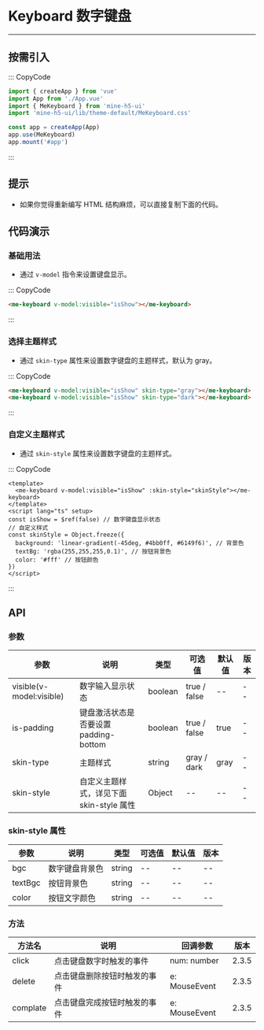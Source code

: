 # Keyboard 数字键盘

---

## 按需引入

::: CopyCode

```JavaScript
import { createApp } from 'vue'
import App from './App.vue'
import { MeKeyboard } from 'mine-h5-ui'
import 'mine-h5-ui/lib/theme-default/MeKeyboard.css'

const app = createApp(App)
app.use(MeKeyboard)
app.mount('#app')
```

:::

## 提示

- 如果你觉得重新编写 HTML 结构麻烦，可以直接复制下面的代码。

## 代码演示

### 基础用法

- 通过 `v-model` 指令来设置键盘显示。

::: CopyCode

```HTML
<me-keyboard v-model:visible="isShow"></me-keyboard>
```

:::

### 选择主题样式

- 通过 `skin-type` 属性来设置数字键盘的主题样式，默认为 gray。

::: CopyCode

```HTML
<me-keyboard v-model:visible="isShow" skin-type="gray"></me-keyboard>
<me-keyboard v-model:visible="isShow" skin-type="dark"></me-keyboard>
```

:::

### 自定义主题样式

- 通过 `skin-style` 属性来设置数字键盘的主题样式。

::: CopyCode

```Vue
<template>
  <me-keyboard v-model:visible="isShow" :skin-style="skinStyle"></me-keyboard>
</template>
<script lang="ts" setup>
const isShow = $ref(false) // 数字键盘显示状态
// 自定义样式
const skinStyle = Object.freeze({
  background: 'linear-gradient(-45deg, #4bb0ff, #6149f6)', // 背景色
  textBg: 'rgba(255,255,255,0.1)', // 按钮背景色
  color: '#fff' // 按钮颜色
})
</script>
```

:::

## API

### 参数

| 参数                     | 说明                                     | 类型    | 可选值       | 默认值 | 版本 |
| ------------------------ | ---------------------------------------- | ------- | ------------ | ------ | ---- |
| visible(v-model:visible) | 数字输入显示状态                         | boolean | true / false | --     | --   |
| is-padding               | 键盘激活状态是否要设置 padding-bottom    | boolean | true / false | true   | --   |
| skin-type                | 主题样式                                 | string  | gray / dark  | gray   | --   |
| skin-style               | 自定义主题样式，详见下面 skin-style 属性 | Object  | --           | --     | --   |

### skin-style 属性

| 参数    | 说明           | 类型   | 可选值 | 默认值 | 版本 |
| ------- | -------------- | ------ | ------ | ------ | ---- |
| bgc     | 数字键盘背景色 | string | --     | --     | --   |
| textBgc | 按钮背景色     | string | --     | --     | --   |
| color   | 按钮文字颜色   | string | --     | --     | --   |

### 方法

| 方法名   | 说明                         | 回调参数      | 版本  |
| -------- | ---------------------------- | ------------- | ----- |
| click    | 点击键盘数字时触发的事件     | num: number   | 2.3.5 |
| delete   | 点击键盘删除按钮时触发的事件 | e: MouseEvent | 2.3.5 |
| complate | 点击键盘完成按钮时触发的事件 | e: MouseEvent | 2.3.5 |
